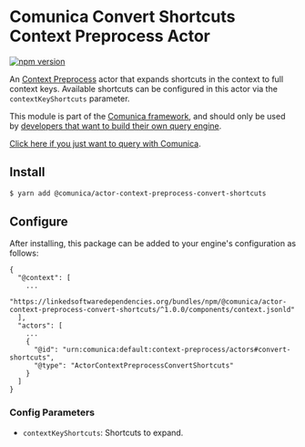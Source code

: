 # Comunica Convert Shortcuts Context Preprocess Actor

[![npm version](https://badge.fury.io/js/%40comunica%2Factor-context-preprocess-convert-shortcuts.svg)](https://www.npmjs.com/package/@comunica/actor-context-preprocess-convert-shortcuts)

An [Context Preprocess](https://github.com/comunica/comunica/tree/master/packages/bus-context-preprocess) actor
that expands shortcuts in the context to full context keys.
Available shortcuts can be configured in this actor via the `contextKeyShortcuts` parameter.

This module is part of the [Comunica framework](https://github.com/comunica/comunica),
and should only be used by [developers that want to build their own query engine](https://comunica.dev/docs/modify/).

[Click here if you just want to query with Comunica](https://comunica.dev/docs/query/).

## Install

```bash
$ yarn add @comunica/actor-context-preprocess-convert-shortcuts
```

## Configure

After installing, this package can be added to your engine's configuration as follows:
```text
{
  "@context": [
    ...
    "https://linkedsoftwaredependencies.org/bundles/npm/@comunica/actor-context-preprocess-convert-shortcuts/^1.0.0/components/context.jsonld"
  ],
  "actors": [
    ...
    {
      "@id": "urn:comunica:default:context-preprocess/actors#convert-shortcuts",
      "@type": "ActorContextPreprocessConvertShortcuts"
    }
  ]
}
```

### Config Parameters

* `contextKeyShortcuts`: Shortcuts to expand.
